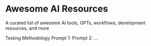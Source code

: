 # Awesome AI Resources
A curated list of awesome AI tools, GPTs, workflows, development resources, and more








Testing Methodology
Prompt 1:
Prompt 2:
...
